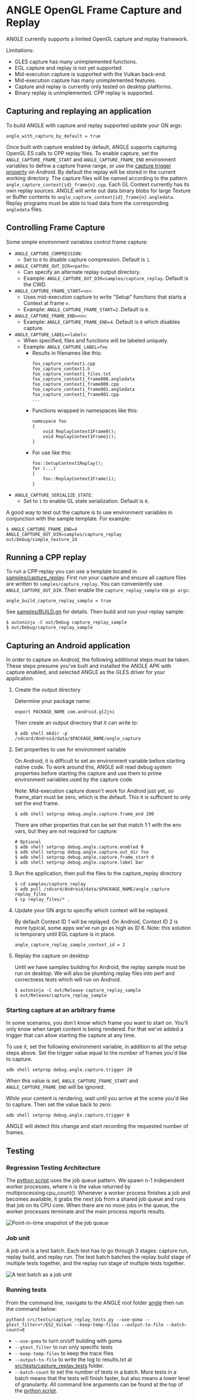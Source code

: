 # ANGLE OpenGL Frame Capture and Replay

ANGLE currently supports a limited OpenGL capture and replay framework.

Limitations:

 * GLES capture has many unimplemented functions.
 * EGL capture and replay is not yet supported.
 * Mid-execution capture is supported with the Vulkan back-end.
 * Mid-execution capture has many unimplemented features.
 * Capture and replay is currently only tested on desktop platforms.
 * Binary replay is unimplemented. CPP replay is supported.

## Capturing and replaying an application

To build ANGLE with capture and replay supported update your GN args:

```
angle_with_capture_by_default = true
```

Once built with capture enabled by default, ANGLE supports capturing OpenGL ES calls to CPP replay
files. To enable capture, set the `ANGLE_CAPTURE_FRAME_START` and `ANGLE_CAPTURE_FRAME_END`
environment variables to define a capture frame range, or use the [capture trigger
property][CaptureTrigger] on Android. By default the replay will be stored in the current working
directory. The capture files will be named according to the pattern
`angle_capture_context{id}_frame{n}.cpp`. Each GL Context currently has its own replay sources.
ANGLE will write out data binary blobs for large Texture or Buffer contents to
`angle_capture_context{id}_frame{n}.angledata`. Replay programs must be able to load data from the
corresponding `angledata` files.

## Controlling Frame Capture

Some simple environment variables control frame capture:

 * `ANGLE_CAPTURE_COMPRESSION`:
   * Set to `0` to disable capture compression. Default is `1`.
 * `ANGLE_CAPTURE_OUT_DIR=<path>`:
   * Can specify an alternate replay output directory.
   * Example: `ANGLE_CAPTURE_OUT_DIR=samples/capture_replay`. Default is the CWD.
 * `ANGLE_CAPTURE_FRAME_START=<n>`:
   * Uses mid-execution capture to write "Setup" functions that starts a Context at frame `n`.
   * Example: `ANGLE_CAPTURE_FRAME_START=2`. Default is `0`.
 * `ANGLE_CAPTURE_FRAME_END=<n>`:
   * Example: `ANGLE_CAPTURE_FRAME_END=4`. Default is `0` which disables capture.
 * `ANGLE_CAPTURE_LABEL=<label>`:
   * When specified, files and functions will be labeled uniquely.
   * Example: `ANGLE_CAPTURE_LABEL=foo`
     * Results in filenames like this:
       ```
       foo_capture_context1.cpp
       foo_capture_context1.h
       foo_capture_context1_files.txt
       foo_capture_context1_frame000.angledata
       foo_capture_context1_frame000.cpp
       foo_capture_context1_frame001.angledata
       foo_capture_context1_frame001.cpp
       ...
       ```
     * Functions wrapped in namespaces like this:
       ```
       namespace foo
       {
           void ReplayContext1Frame0();
           void ReplayContext1Frame1();
       }
       ```
     * For use like this:
       ```
       foo::SetupContext1Replay();
       for (...)
       {
           foo::ReplayContext1Frame(i);
       }
       ```
 * `ANGLE_CAPTURE_SERIALIZE_STATE`:
   * Set to `1` to enable GL state serialization. Default is `0`.

A good way to test out the capture is to use environment variables in conjunction with the sample
template. For example:

```
$ ANGLE_CAPTURE_FRAME_END=4 ANGLE_CAPTURE_OUT_DIR=samples/capture_replay out/Debug/simple_texture_2d
```

## Running a CPP replay

To run a CPP replay you can use a template located in
[samples/capture_replay](../samples/capture_replay). First run your capture and ensure all capture
files are written to `samples/capture_replay`. You can conveniently use `ANGLE_CAPTURE_OUT_DIR`.
Then enable the `capture_replay_sample` via `gn args`:

```
angle_build_capture_replay_sample = true
```

See [samples/BUILD.gn](../samples/BUILD.gn) for details. Then build and run your replay sample:

```
$ autoninja -C out/Debug capture_replay_sample
$ out/Debug/capture_replay_sample
```

## Capturing an Android application

In order to capture on Android, the following additional steps must be taken. These steps
presume you've built and installed the ANGLE APK with capture enabled, and selected ANGLE
as the GLES driver for your application.

1. Create the output directory

    Determine your package name:
    ```
    export PACKAGE_NAME com.android.gl2jni
    ```
    Then create an output directory that it can write to:
    ```
    $ adb shell mkdir -p /sdcard/Android/data/$PACKAGE_NAME/angle_capture
    ```

2. Set properties to use for environment variable

    On Android, it is difficult to set an environment variable before starting native code.
    To work around this, ANGLE will read debug system properties before starting the capture
    and use them to prime environment variables used by the capture code.

    Note: Mid-execution capture doesn't work for Android just yet, so frame_start must be
    zero, which is the default. This it is sufficient to only set the end frame.
    ```
    $ adb shell setprop debug.angle.capture.frame_end 200
    ```

    There are other properties that can be set that match 1:1 with the env vars, but
    they are not required for capture:
    ```
    # Optional
    $ adb shell setprop debug.angle.capture.enabled 0
    $ adb shell setprop debug.angle.capture.out_dir foo
    $ adb shell setprop debug.angle.capture.frame_start 0
    $ adb shell setprop debug.angle.capture.label bar
    ```

3.  Run the application, then pull the files to the capture_replay directory
    ```
    $ cd samples/capture_replay
    $ adb pull /sdcard/Android/data/$PACKAGE_NAME/angle_capture replay_files
    $ cp replay_files/* .
    ```

4. Update your GN args to specifiy which context will be replayed.

    By default Context ID 1 will be replayed. On Android, Context ID 2 is more typical, some apps
    we've run go as high as ID 6.
    Note: this solution is temporary until EGL capture is in place.
    ```
    angle_capture_replay_sample_context_id = 2
    ```

5. Replay the capture on desktop

    Until we have samples building for Android, the replay sample must be run on desktop.
    We will also be plumbing replay files into perf and correctness tests which will run on Android.
    ```
    $ autoninja -C out/Release capture_replay_sample
    $ out/Release/capture_replay_sample
    ```

### Starting capture at an arbitrary frame
In some scenarios, you don't know which frame you want to start on. You'll only know when target
content is being rendered.  For that we've added a trigger that can allow starting the capture at
any time.

To use it, set the following environment variable, in addition to all the setup steps above. Set
the trigger value equal to the number of frames you'd like to capture.
```
adb shell setprop debug.angle.capture.trigger 20
```
When this value is set, `ANGLE_CAPTURE_FRAME_START` and `ANGLE_CAPTURE_FRAME_END` will be ignored.

While your content is rendering, wait until you arrive at the scene you'd like to capture. Then
set the value back to zero:
```
adb shell setprop debug.angle.capture.trigger 0
```
ANGLE will detect this change and start recording the requested number of frames.

## Testing

### Regression Testing Architecture
The [python script][link_to_python_script] uses the job queue pattern. We spawn n-1 independent
worker processes, where n is the value returned by multiprocessing.cpu_count(). Whenever a worker
process finishes a job and becomes available, it grabs the next job from a shared job queue and
runs that job on its CPU core. When there are no more jobs in the queue, the worker processes
terminate and the main process reports results.

![Point-in-time snapshot of the job queue](img/RegressionTestingArchitecture.png)

### Job unit
A job unit is a test batch. Each test has to go through 3 stages: capture run, replay build, and
replay run. The test batch batches the replay build stage of multiple tests together, and the
replay run stage of multiple tests together.

![A test batch as a job unit](img/JobUnit.png)

### Running tests
From the command line, navigate to the ANGLE root folder [angle][angle_folder] then run the
command below:
```
python3 src/tests/capture_replay_tests.py --use-goma --gtest_filter=*/ES2_Vulkan --keep-temp-files --output-to-file --batch-count=8
```

* `--use-goma` to turn on/off building with goma
* `--gtest_filter` to run only specific tests
* `--keep-temp-files` to keep the trace files
* `--output-to-file` to write the log to results.txt at
 [src/tests/capture_replay_tests][capture_replay_test_folder] folder.
* `--batch-count` to set the number of tests in a batch. More tests in a batch means that
the tests will finish faster, but also means a lower level of granularity.
All command line arguments can be found at the top of the [python script][link_to_python_script].

[angle_folder]: ../
[capture_replay_test_folder]: ../src/tests/capture_replay_tests/
[link_to_python_script]: ../src/tests/capture_replay_tests.py
[CaptureTrigger]: ../src/tests/restricted_traces/README.md#trigger-the-capture
